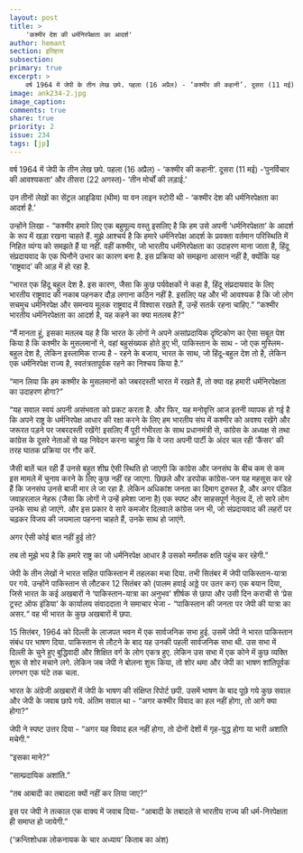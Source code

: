 ```yaml
---
layout: post
title: >
    'कश्मीर देश की धर्मनिरपेक्षता का आदर्श'
author: hemant
section: इतिहास
subsection:
primary: true
excerpt: >
    वर्ष 1964 में जेपी के तीन लेख छपे. पहला (16 अप्रैल) - ‘कश्मीर की कहानी’. दूसरा (11 मई) -‘पुनर्विचार की आवश्यकता’ और तीसरा (22 अगस्त)- ‘तीन मोर्चों की लड़ाई.’
image: ank234-2.jpg
image_caption: 
comments: true
share: true
priority: 2
issue: 234
tags: [jp]
---
```


वर्ष 1964 में जेपी के तीन लेख छपे. पहला (16 अप्रैल) - ‘कश्मीर की कहानी’. दूसरा (11 मई) -‘पुनर्विचार की आवश्यकता’ और तीसरा (22 अगस्त)- ‘तीन मोर्चों की लड़ाई.’

उन तीनों लेखों का सेंट्रल आइडिया (थीम) या वन लाइन स्टोरी थी - ‘कश्मीर देश की धर्मनिरपेक्षता का आदर्श है.’

उन्होंने लिखा - “कश्मीर हमारे लिए एक बहुमूल्य वस्तु इसलिए है कि हम उसे अपनी ‘धर्मनिरपेक्षता’ के आदर्श के रूप में खड़ा रखना चाहते हैं. मुझे आश्चर्य है कि हमारे धर्मनिरपेक्ष आदर्श के प्रवक्ता वर्तमान परिस्थिति में निहित व्यंग्य को समझते हैं या नहीं. वहीं कश्मीर, जो भारतीय धर्मनिरपेक्षता का उदाहरण माना जाता है, हिंदू संप्रदायवाद के एक घिनौने उभार  का कारण बना है. इस प्रक्रिया को समझना आसान नहीं है, क्योंकि यह ‘राष्ट्रवाद’ की आड़ में हो रहा है.

“भारत एक हिंदू बहुल देश है. इस कारण, जैसा कि कुछ पर्यवेक्षकों ने कहा है, हिंदू संप्रदायवाद के लिए भारतीय राष्ट्रवाद की नकाब पहनकर दौड़ लगाना कठिन नहीं है. इसलिए यह और भी आवश्यक है कि जो लोग सचमुच धर्मनिरपेक्ष और समन्वय मूलक राष्ट्रवाद में विश्वास रखते हैं, उन्हें सतर्क रहना चाहिए.”
“कश्मीर भारतीय धर्मनिरपेक्षता का आदर्श है, यह कहने का क्या मतलब है?”

“मैं मानता हूं, इसका मतलब यह है कि भारत के लोगों ने अपने असांप्रदायिक दृष्टिकोण का ऐसा सबूत पेश किया है कि कश्मीर के मुसलमानों ने, वहां बहुसंख्यक होते हुए भी, पाकिस्तान के साथ - जो एक मुस्लिम-बहुल देश है, लेकिन इस्लामिक राज्य है - रहने के बजाय, भारत के साथ, जो हिंदू-बहुल देश तो है, लेकिन एक धर्मनिरपेक्ष राज्य है, स्वतंत्रतापूर्वक रहने का निश्चय किया है.”

“मान लिया कि हम कश्मीर के मुसलमानों को जबरदस्ती भारत में रखते हैं, तो क्या वह हमारी धर्मनिरपेक्षता का उदाहरण होगा?”

“यह सवाल स्वयं अपनी असंभवता को प्रकट करता है. और फिर, यह मनोवृत्ति आज इतनी व्यापक हो गई है कि अपने राष्ट्र के धर्मनिरपेक्ष आधार की रक्षा करने के लिए हम भारतीय संघ में कश्मीर को अवश्य रखेंगे और जरूरत पड़ने पर जबरदस्ती रखेंगे! इसलिए मैं पूरी गंभीरता के साथ प्रधानमंत्री से, कांग्रेस के अध्यक्ष से तथा कांग्रेस के दूसरे नेताओं से यह निवेदन करना चाहूंगा कि वे जरा अपनी पार्टी के अंदर चल रही ‘कैंसर’ की तरह घातक प्रक्रिया पर गौर करें.

जैसी बातें चल रही हैं उनसे बहुत शीघ्र ऐसी स्थिति हो जाएगी कि कांग्रेस और जनसंघ के बीच कम से कम इस मामले में चुनाव करने के लिए कुछ नहीं रह जाएगा. छिछले और डरपोक कांग्रेस-जन यह महसूस कर रहे हैं कि जनसंघ उनसे बाजी मार ले जा रहा है. लेकिन अधिकांश जनता का दिमाग दुरुस्त है, और अगर पंडित जवाहरलाल नेहरू (जैसा कि लोगों ने उन्हें हमेशा जाना है) एक स्पष्ट और साहसपूर्ण नेतृत्व दें, तो सारे लोग उनके साथ हो जाएंगे. और इस प्रकार वे सारे कमजोर दिलवाले कांग्रेस जन भी, जो संप्रदायवाद की लहरों पर चढ़कर विजय की जयमाला पहनना चाहते हैं, उनके साथ हो जाएंगे.

अगर ऐसी कोई बात नहीं हुई तो?

तब तो मुझे भय है कि हमारे राष्ट्र का जो धर्मनिरपेक्ष आधार है उसको मर्मांतक क्षति पहुंच कर रहेगी.”

जेपी के तीन लेखों ने भारत सहित पाकिस्तान में तहलका मचा दिया. तभी सितंबर में जेपी पाकिस्तान-यात्रा पर गये. उन्होंने पाकिस्तान से लौटकर 12 सितंबर को (पालम हवाई अड्डे पर उतर कर) एक बयान दिया, जिसे भारत के कई अखबारों ने ‘पाकिस्तान-यात्रा का अनुभव’ शीर्षक से छापा और उसी दिन कराची से ‘प्रेस ट्रस्ट ऑफ इंडिया’ के कार्यालय संवाददाता ने समाचार भेजा - “पाकिस्तान की जनता पर जेपी की यात्रा का असर.“ वह भी भारत के कुछ अखबारों में छपा.

15 सितंबर, 1964 को दिल्ली के लाजपत भवन में एक सार्वजनिक सभा हुई. उसमें जेपी ने भारत पाकिस्तान संबंध पर भाषण दिया. पाकिस्तान से लौटने के बाद यह उनकी पहली सार्वजनिक सभा थी. उस सभा में दिल्ली के चुने हुए बुद्धिवादी और शिक्षित वर्ग के लोग एकत्र हुए. लेकिन उस सभा में एक कोने में कुछ व्यक्ति शुरू से शोर मचाने लगे. लेकिन जब जेपी ने बोलना शुरू किया, तो शोर थमा और जेपी का भाषण शांतिपूर्वक लगभग एक घंटे तक चला.

भारत के अंग्रेजी अखबारों में जेपी के भाषण की संक्षिप्त रिपोर्ट छपी. उसमें भाषण के बाद पूछे गये कुछ सवाल और जेपी के जवाब छापे गये. अंतिम सवाल था - “अगर कश्मीर विवाद का हल नहीं होगा, तो आगे क्या होगा?”

जेपी ने स्पष्ट उत्तर दिया - “अगर यह विवाद हल नहीं होगा, तो दोनों देशों में गृह-युद्ध होगा या भारी अशांति मचेगी.”

“इसका माने?”

“साम्प्रदायिक अशांति.”

“तब आबादी का तबादला क्यों नहीं कर लिया जाए?”

इस पर जेपी ने तत्काल एक वाक्य में जवाब दिया- “आबादी के तबादले से भारतीय राज्य की धर्म-निरपेक्षता ही समाप्त हो जायेगी.”

(‘क्रन्तिशोधक लोकनायक के चार अध्याय’ किताब का अंश)   